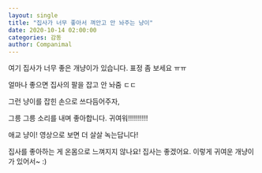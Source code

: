 ```yaml
---
layout: single
title: "집사가 너무 좋아서 껴안고 안 놔주는 냥이"
date: 2020-10-14 02:00:00
categories: 감동
author: Companimal
---
```


여기 집사가 너무 좋은 개냥이가 있습니다. 표정 좀 보세요 ㅠㅠ

얼마나 좋으면 집사의 팔을 잡고 안 놔줌 ㄷㄷ

그런 냥이를 잡힌 손으로 쓰다듬어주자,

그릉 그릉 소리를 내며 좋아합니다. 귀여워!!!!!!!!!!

애교 냥이! 영상으로 보면 더 살살 녹는답니다!

집사를 좋아하는 게 온몸으로 느껴지지 않나요! 집사는 좋겠어요. 이렇게 귀여운 개냥이가 있어서~ :)
